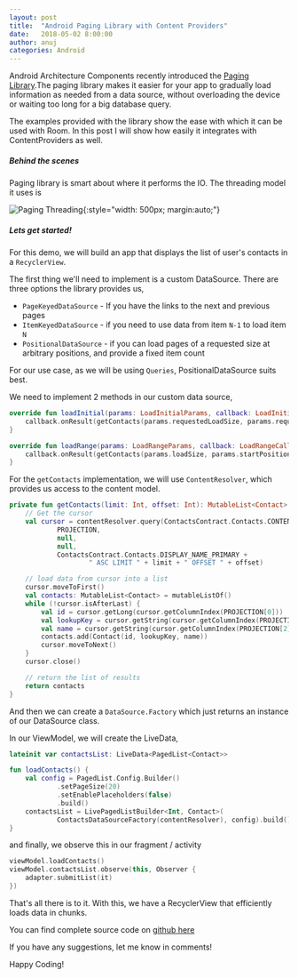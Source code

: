 ```yaml
---
layout: post
title:  "Android Paging Library with Content Providers"
date:   2018-05-02 8:00:00
author: anuj
categories: Android
---
```

Android Architecture Components recently introduced the [Paging Library][1].The paging library makes it easier for your app to gradually load information as needed from a data source, without overloading the device or waiting too long for a big database query.

The examples provided with the library show the ease with which it can be used with Room. In this post I will show how easily it integrates with ContentProviders as well.

##### Behind the scenes

Paging library is smart about where it performs the IO. The threading model it uses is

![Paging Threading][paging-threading]{:style="width: 500px; margin:auto;"}

##### Lets get started!

For this demo, we will build an app that displays the list of user's contacts in a `RecyclerView`.

The first thing we'll need to implement is a custom DataSource. There are three options the library provides us,

* `PageKeyedDataSource` - If you have the links to the next and previous pages
* `ItemKeyedDataSource` - if you need to use data from item `N-1` to load item `N`
* `PositionalDataSource` - if you can load pages of a requested size at arbitrary positions, and provide a fixed item count

For our use case, as we will be using `Queries`, PositionalDataSource suits best.

We need to implement 2 methods in our custom data source,

```kotlin
override fun loadInitial(params: LoadInitialParams, callback: LoadInitialCallback<Contact>) {
    callback.onResult(getContacts(params.requestedLoadSize, params.requestedStartPosition), 0)
}

override fun loadRange(params: LoadRangeParams, callback: LoadRangeCallback<Contact>) {
    callback.onResult(getContacts(params.loadSize, params.startPosition))
}
```

For the `getContacts` implementation, we will use `ContentResolver`, which provides us access to the content model.

```kotlin
private fun getContacts(limit: Int, offset: Int): MutableList<Contact> {
    // Get the cursor
    val cursor = contentResolver.query(ContactsContract.Contacts.CONTENT_URI,
            PROJECTION,
            null,
            null,
            ContactsContract.Contacts.DISPLAY_NAME_PRIMARY +
                    " ASC LIMIT " + limit + " OFFSET " + offset)

    // load data from cursor into a list
    cursor.moveToFirst()
    val contacts: MutableList<Contact> = mutableListOf()
    while (!cursor.isAfterLast) {
        val id = cursor.getLong(cursor.getColumnIndex(PROJECTION[0]))
        val lookupKey = cursor.getString(cursor.getColumnIndex(PROJECTION[0]))
        val name = cursor.getString(cursor.getColumnIndex(PROJECTION[2]))
        contacts.add(Contact(id, lookupKey, name))
        cursor.moveToNext()
    }
    cursor.close()

    // return the list of results
    return contacts
}
```

And then we can create a `DataSource.Factory` which just returns an instance of our DataSource class.

In our ViewModel, we will create the LiveData,

```kotlin
lateinit var contactsList: LiveData<PagedList<Contact>>

fun loadContacts() {
    val config = PagedList.Config.Builder()
            .setPageSize(20)
            .setEnablePlaceholders(false)
            .build()
    contactsList = LivePagedListBuilder<Int, Contact>(
            ContactsDataSourceFactory(contentResolver), config).build()
}
```

and finally, we observe this in our fragment / activity

```kotlin
viewModel.loadContacts()
viewModel.contactsList.observe(this, Observer {
    adapter.submitList(it)
})
```

That's all there is to it. With this, we have a RecyclerView that efficiently loads data in chunks.

You can find complete source code on [github here](https://github.com/anujmiddha/paged-list-demo)

If you have any suggestions, let me know in comments!

Happy Coding!

[1]: https://developer.android.com/topic/libraries/architecture/paging
[paging-threading]: {{site.url}}/assets/images/paging-threading.gif "Paging Threading"
